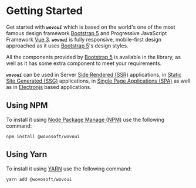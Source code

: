 # Getting Started

Get started with ***`wovoui`*** which is based on the world's one of the most famous design
framework [Bootstrap 5](https://getbootstrap.com/) and Progressive JavaScript Framework
[Vue 3](https://v3.vuejs.org/).
***`wovoui`*** is fully responsive, mobile-first design approached as it
uses [Bootstrap 5](https://getbootstrap.com/docs/5.0/getting-started/introduction/)'s design styles.

All the components provided by [Bootstrap 5](https://getbootstrap.com/docs/5.0/getting-started/introduction/) is
available in the library, as well as it has some extra component to meet your requirements.

***`wovoui`*** can be used in Server [Side Rendered (SSR)](https://en.wikipedia.org/wiki/Server-side_scripting)
applications, in [Static Site Generated (SSG)](https://jamstack.org/generators/) applications,
in [Single Page Applications (SPA)](https://en.wikipedia.org/wiki/Single-page_application) as well as
in [Electronjs](https://www.electronjs.org/) based applications.

## Using NPM

To install it using [Node Package Manage (NPM)](https://nodejs.org/en/download/package-manager/) use the following
command:

```shell
npm install @wovosoft/wovoui
```

## Using Yarn

To install it using [YARN](https://yarnpkg.com/) use the following command:

```shell
yarn add @wovosoft/wovoui
```